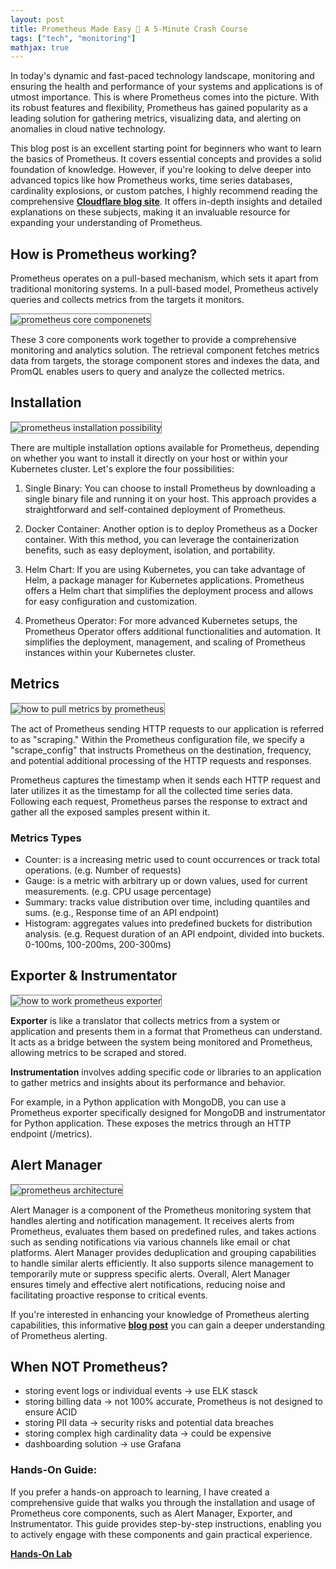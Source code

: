 ```yaml
---
layout: post
title: Prometheus Made Easy 🤖 A 5-Minute Crash Course
tags: ["tech", "monitoring"]
mathjax: true
---
```


In today's dynamic and fast-paced technology landscape, monitoring and ensuring the health and performance of your systems and applications is of utmost importance. This is where Prometheus comes into the picture. With its robust features and flexibility, Prometheus has gained popularity as a leading solution for gathering metrics, visualizing data, and alerting on anomalies in cloud native technology.

This blog post is an excellent starting point for beginners who want to learn the basics of Prometheus. It covers essential concepts and provides a solid foundation of knowledge. However, if you're looking to delve deeper into advanced topics like how Prometheus works, time series databases, cardinality explosions, or custom patches, I highly recommend reading the comprehensive <a href="https://blog.cloudflare.com/how-cloudflare-runs-prometheus-at-scale/" target="_blank"><b>Cloudflare blog site</b></a>. It offers in-depth insights and detailed explanations on these subjects, making it an invaluable resource for expanding your understanding of Prometheus.

## How is Prometheus working?
Prometheus operates on a pull-based mechanism, which sets it apart from traditional monitoring systems. In a pull-based model, Prometheus actively queries and collects metrics from the targets it monitors. 

<img src="/images/post-20230523/prom-core-components.png" alt="prometheus core componenets" style="border: 1px solid  gray;">

These 3 core components work together to provide a comprehensive monitoring and analytics solution. The retrieval component fetches metrics data from targets, the storage component stores and indexes the data, and PromQL enables users to query and analyze the collected metrics.


## Installation
<img src="/images/post-20230523/prom-install.png" alt="prometheus installation possibility" style="border: 1px solid  gray;">

There are multiple installation options available for Prometheus, depending on whether you want to install it directly on your host or within your Kubernetes cluster. Let's explore the four possibilities:

1. Single Binary: You can choose to install Prometheus by downloading a single binary file and running it on your host. This approach provides a straightforward and self-contained deployment of Prometheus.

2. Docker Container: Another option is to deploy Prometheus as a Docker container. With this method, you can leverage the containerization benefits, such as easy deployment, isolation, and portability.

3. Helm Chart: If you are using Kubernetes, you can take advantage of Helm, a package manager for Kubernetes applications. Prometheus offers a Helm chart that simplifies the deployment process and allows for easy configuration and customization.

4. Prometheus Operator: For more advanced Kubernetes setups, the Prometheus Operator offers additional functionalities and automation. It simplifies the deployment, management, and scaling of Prometheus instances within your Kubernetes cluster.


## Metrics
<img src="/images/post-20230523/prom-metrics.png" alt="how to pull metrics by prometheus" style="border: 1px solid  gray;">

The act of Prometheus sending HTTP requests to our application is referred to as "scraping." Within the Prometheus configuration file, we specify a "scrape_config" that instructs Prometheus on the destination, frequency, and potential additional processing of the HTTP requests and responses.

Prometheus captures the timestamp when it sends each HTTP request and later utilizes it as the timestamp for all the collected time series data. Following each request, Prometheus parses the response to extract and gather all the exposed samples present within it.

### Metrics Types
- Counter: is a increasing metric used to count occurrences or track total operations. (e.g. Number of requests)
- Gauge: is a metric with arbitrary up or down values, used for current measurements. (e.g. CPU usage percentage)
- Summary: tracks value distribution over time, including quantiles and sums. (e.g., Response time of an API endpoint) 
- Histogram: aggregates values into predefined buckets for distribution analysis. (e.g. Request duration of an API endpoint, divided into buckets. 0-100ms, 100-200ms, 200-300ms)

## Exporter & Instrumentator
<img src="/images/post-20230523/prom-exporter.png" alt="how to work prometheus exporter" style="border: 1px solid  gray;">

<b>Exporter</b> is like a translator that collects metrics from a system or application and presents them in a format that Prometheus can understand. It acts as a bridge between the system being monitored and Prometheus, allowing metrics to be scraped and stored.

<b>Instrumentation</b> involves adding specific code or libraries to an application to gather metrics and insights about its performance and behavior.

For example, in a Python application with MongoDB, you can use a Prometheus exporter specifically designed for MongoDB and instrumentator for Python application. These exposes the metrics through an HTTP endpoint (/metrics).

## Alert Manager
<img src="/images/post-20230523/prom-architecture.png" alt="prometheus architecture" style="border: 1px solid  gray;">

Alert Manager is a component of the Prometheus monitoring system that handles alerting and notification management. It receives alerts from Prometheus, evaluates them based on predefined rules, and takes actions such as sending notifications via various channels like email or chat platforms. Alert Manager provides deduplication and grouping capabilities to handle similar alerts efficiently. It also supports silence management to temporarily mute or suppress specific alerts. Overall, Alert Manager ensures timely and effective alert notifications, reducing noise and facilitating proactive response to critical events.

If you're interested in enhancing your knowledge of Prometheus alerting capabilities, this informative <a href="https://blog.cloudflare.com/monitoring-our-monitoring/" target="_blank"><b>blog post</b></a> you can gain a deeper understanding of Prometheus alerting.

## When NOT Prometheus?

- storing event logs or individual events -> use ELK stasck
- storing billing data -> not 100% accurate, Prometheus is not designed to ensure ACID 
- storing PII data -> security risks and potential data breaches
- storing complex high cardinality data -> could be expensive
- dashboarding solution -> use Grafana

### Hands-On Guide:
If you prefer a hands-on approach to learning, I have created a comprehensive guide that walks you through the installation and usage of Prometheus core components, such as Alert Manager, Exporter, and Instrumentator. This guide provides step-by-step instructions, enabling you to actively engage with these components and gain practical experience. 

<a href="https://github.com/yuyatinnefeld/prometheus/tree/main/getting-started" target="_blank"><b>Hands-On Lab</b></a>